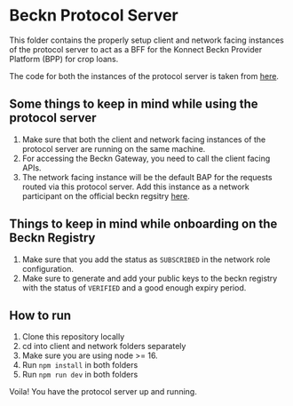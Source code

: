 # Beckn Protocol Server

This folder contains the properly setup client and network facing instances of the protocol server to act as a BFF for the Konnect Beckn Provider Platform (BPP) for crop loans.

The code for both the instances of the protocol server is taken from [here](https://github.com/beckn/protocol-server/tree/v2).

## Some things to keep in mind while using the protocol server

1. Make sure that both the client and network facing instances of the protocol server are running on the same machine.
2. For accessing the Beckn Gateway, you need to call the client facing APIs.
3. The network facing instance will be the default BAP for the requests routed via this protocol server. Add this instance as a network participant on the official beckn regsitry [here](https://registry.becknprotocol.io).

## Things to keep in mind while onboarding on the Beckn Registry

1. Make sure that you add the status as `SUBSCRIBED` in the network role configuration.
2. Make sure to generate and add your public keys to the beckn registry with the status of `VERIFIED` and a good enough expiry period.


## How to run
1. Clone this repository locally
2. cd into client and network folders separately
3. Make sure you are using node >= 16.
4. Run `npm install` in both folders
5. Run `npm run dev` in both folders

Voila! You have the protocol server up and running.
